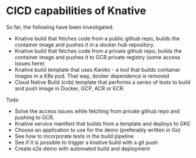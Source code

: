 # CICD capabilities of Knative

So far, the following have been investigated:

- Knative build that fetches code from a public github repo, builds the container image and pushes it in a docker hub repository.
- Knative build that fetches code from a private github repo, builds the container image and pushes it to GCR private registry (some access issues here)
- Knative build template that uses Kaniko - a tool that builds container images in a K8s pod. That way, docker dependence is removed
- Cloud Native Build (cnb) template that performs a series of tests to build and push image in Docker, GCP, ACR or ECR.


Todo

- Solve the access issues while fetching from private github repo and pushing to GCR.
- Knative service manifest that builds from a template and deploys to GKE
- Choose an application to use for the demo (preferably written in Go)
- See how to incorporate tests in the build pipeline
- See if it is possible to trigger a knative build with a git push
- Create e2e demo with automated build and deployment